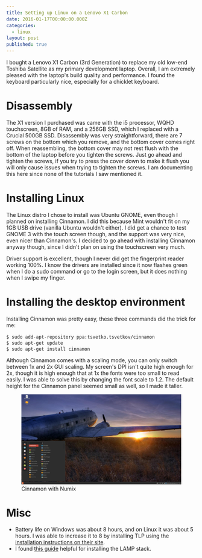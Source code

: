 ```yaml
---
title: Setting up Linux on a Lenovo X1 Carbon
date: 2016-01-17T00:00:00.000Z
categories:
  - linux
layout: post
published: true
---
```


I bought a Lenovo X1 Carbon (3rd Generation) to replace my old low-end Toshiba Satellite as my primary development laptop. Overall, I am extremely pleased with the laptop's build quality and performance. I found the keyboard particularly nice, especially for a chicklet keyboard.

# Disassembly

The X1 version I purchased was came with the i5 processor, WQHD touchscreen, 8GB of RAM, and a 256GB SSD, which I replaced with a Crucial 500GB SSD. Disassembly was very straightforward, there are 7 screws on the bottom which you remove, and the bottom cover comes right off. When reassembling, the bottom cover may not rest flush with the bottom of the laptop before you tighten the screws. Just go ahead and tighten the screws, if you try to press the cover down to make it flush you will only cause issues when trying to tighten the screws. I am documenting this here since none of the tutorials I saw mentioned it.

# Installing Linux

The Linux distro I chose to install was Ubuntu GNOME, even though I planned on installing Cinnamon. I did this because Mint wouldn't fit on my 1GB USB drive (vanilla Ubuntu wouldn't either). I did get a chance to test GNOME 3 with the touch screen though, and the support was very nice, even nicer than Cinnamon's. I decided to go ahead with installing Cinnamon anyway though, since I didn't plan on using the touchscreen very much.

Driver support is excellent, though I never did get the fingerprint reader working 100%. I know the drivers are installed since it now flashes green when I do a sudo command or go to the login screen, but it does nothing when I swipe my finger.

# Installing the desktop environment

Installing Cinnamon was pretty easy, these three commands did the trick for me:

```
$ sudo add-apt-repository ppa:tsvetko.tsvetkov/cinnamon
$ sudo apt-get update
$ sudo apt-get install cinnamon
```

Although Cinnamon comes with a scaling mode, you can only switch between 1x and 2x GUI scaling. My screen's DPI isn't quite high enough for 2x, though it is high enough that at 1x the fonts were too small to read easily. I was able to solve this by changing the font scale to 1.2. The default height for the Cinnamon panel seemed small as well, so I made it taller.

<figure>
<img src="/assets/x1screenshot1.jpg" alt="Screenshot showing Cinnamon with the numix theme">
<figcaption>Cinnamon with Numix</figcaption>
</figure>

# Misc

* Battery life on Windows was about 8 hours, and on Linux it was about 5 hours. I was able to increase it to 8 by installing TLP using the [installation instructions on their site](http://linrunner.de/en/tlp/docs/tlp-linux-advanced-power-management.html#installation).
* I found [this guide](https://www.digitalocean.com/community/tutorials/how-to-install-linux-apache-mysql-php-lamp-stack-on-ubuntu) helpful for installing the LAMP stack.
